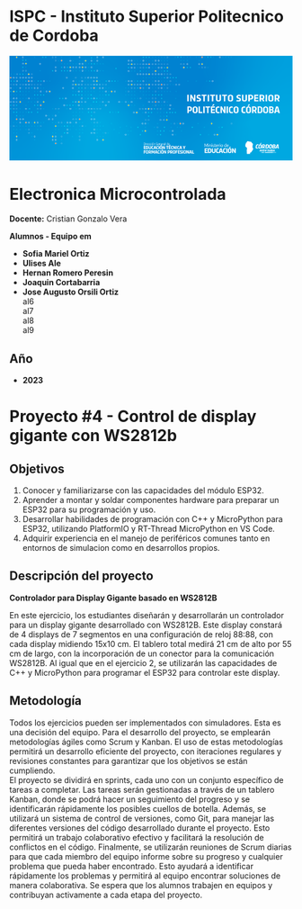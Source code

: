 # ISPC - Instituto Superior Politecnico de Cordoba  

[![Instituto](/assets/BannerElect.png)](/assets/BannerElect.png)
  
# Electronica Microcontrolada

**Docente:** Cristian Gonzalo Vera
  
**Alumnos - Equipo em**  
- **Sofia Mariel Ortiz**
- **Ulises Ale**  
- **Hernan Romero Peresin**  
- **Joaquin Cortabarria**
- **Jose Augusto Orsili Ortiz**  
al6  
al7  
al8  
al9  

## Año
- **2023**

# Proyecto #4 - Control de display gigante con WS2812b  
  
## Objetivos  
  

1. Conocer y familiarizarse con las capacidades del módulo ESP32.  
2. Aprender a montar y soldar componentes hardware para preparar un ESP32 para su programación y uso.  
3. Desarrollar habilidades de programación con C++ y MicroPython para ESP32, utilizando PlatformIO y RT-Thread MicroPython en VS Code.  
4. Adquirir experiencia en el manejo de periféricos comunes tanto en entornos de simulacion como en desarrollos propios.  

## Descripción del proyecto
  
**Controlador para Display Gigante basado en WS2812B**  
  

En este ejercicio, los estudiantes diseñarán y desarrollarán un controlador para un display gigante desarrollado con WS2812B. Este display constará de 4 displays de 7 segmentos en una configuración de reloj 88:88, con cada display midiendo 15x10 cm. El tablero total medirá 21 cm de alto por 55 cm de largo, con la incorporación de un conector para la comunicación WS2812B. Al igual que en el ejercicio 2, se utilizarán las capacidades de C++ y MicroPython para programar el ESP32 para controlar este display.  
  

## Metodología  
  
Todos los ejercicios pueden ser implementados con simuladores. Esta es una decisión del equipo. Para el desarrollo del proyecto, se emplearán metodologías ágiles como Scrum y Kanban. El uso de estas metodologías permitirá un desarrollo eficiente del proyecto, con iteraciones regulares y revisiones constantes para garantizar que los objetivos se están cumpliendo.  
El proyecto se dividirá en sprints, cada uno con un conjunto específico de tareas a completar. Las tareas serán gestionadas a través de un tablero Kanban, donde se podrá hacer un seguimiento del progreso y se identificarán rápidamente los posibles cuellos de botella. Además, se utilizará un sistema de control de versiones, como Git, para manejar las diferentes versiones del código desarrollado durante el proyecto. Esto permitirá un trabajo colaborativo efectivo y facilitará la resolución de conflictos en el código. Finalmente, se utilizarán reuniones de Scrum diarias para que cada miembro del equipo informe sobre su progreso y cualquier problema que
pueda haber encontrado. Esto ayudará a identificar rápidamente los problemas y permitirá al equipo encontrar soluciones de manera colaborativa. Se espera que los alumnos trabajen en equipos y contribuyan activamente a cada etapa del proyecto.  
  

